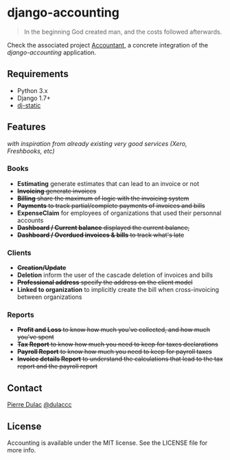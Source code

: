 # django-accounting

> In the beginning God created man, and the costs followed afterwards.

Check the associated project [Accountant](https://github.com/dulaccc/Accountant), a concrete integration of the *django-accounting* application.


## Requirements

- Python 3.x
- Django 1.7+
- [dj-static](https://github.com/kennethreitz/dj-static)


## Features

*with inspiration from already existing very good services (Xero, Freshbooks, etc)*

### Books
- **Estimating** generate estimates that can lead to an invoice or not
- ~~**Invoicing** generate invoices~~
- ~~**Billing** share the maximum of logic with the invoicing system~~
- ~~**Payments** to track partial/complete payments of invoices and bills~~
- **ExpenseClaim** for employees of organizations that used their personnal accounts
- ~~**Dashboard / Current balance** displayed the current balance,~~
- ~~**Dashboard / Overdued invoices & bills** to track what's late~~

### Clients

- ~~**Creation/Update**~~
- **Deletion** inform the user of the cascade deletion of invoices and bills
- ~~**Professional address** specify the address on the client model~~
- **Linked to organization** to implicitly create the bill when cross-invoicing between organizations

### Reports
- ~~**Profit and Loss** to know how much you've collected, and how much you've spent~~
- ~~**Tax Report** to know how much you need to keep for taxes declarations~~
- ~~**Payroll Report** to know how much you need to keep for payroll taxes~~
- ~~**Invoice details Report** to understand the calculations that lead to the tax report and the payroll report~~


## Contact

[Pierre Dulac](http://github.com/dulaccc)
[@dulaccc](https://twitter.com/dulaccc)

## License
Accounting is available under the MIT license. See the LICENSE file for more info.
